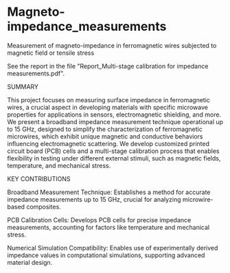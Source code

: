 # Magneto-impedance_measurements
Measurement of magneto-impedance in ferromagnetic wires subjected to magnetic field or tensile stress

See the report in the file "Report_Multi-stage calibration for impedance measurements.pdf". 

SUMMARY

This project focuses on measuring surface impedance in ferromagnetic wires, a crucial aspect in developing materials with specific microwave properties for applications in sensors, electromagnetic shielding, and more. We present a broadband impedance measurement technique operational up to 15 GHz, designed to simplify the characterization of ferromagnetic microwires, which exhibit unique magnetic and conductive behaviors influencing electromagnetic scattering. We develop customized printed circuit board (PCB) cells and a multi-stage calibration process that enables flexibility in testing under different external stimuli, such as magnetic fields, temperature, and mechanical stress.

KEY CONTRIBUTIONS

  Broadband Measurement Technique: Establishes a method for accurate impedance measurements up to 15 GHz, crucial for analyzing microwire-based composites.

  PCB Calibration Cells: Develops PCB cells for precise impedance measurements, accounting for factors like temperature and mechanical stress.

  Numerical Simulation Compatibility: Enables use of experimentally derived impedance values in computational simulations, supporting advanced material design.
